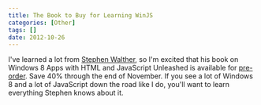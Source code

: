 ```yaml
---
title: The Book to Buy for Learning WinJS
categories: [Other]
tags: []
date: 2012-10-26
---
```


I&#39;ve learned a lot from [Stephen Walther](http://stephenwalther.com/), so I&#39;m excited that his book on Windows 8 Apps with HTML and JavaScript Unleashed is available for [pre-order](http://www.informit.com/buy.aspx?isbn=0672336057). Save 40% through the end of November. If you see a lot of Windows 8 and a lot of JavaScript down the road like I do, you&#39;ll want to learn everything Stephen knows about it.